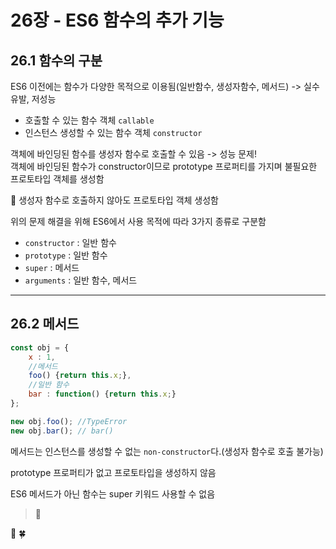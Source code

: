 # 26장 - ES6 함수의 추가 기능
## 26.1 함수의 구분
ES6 이전에는 함수가 다양한 목적으로 이용됨(일반함수, 생성자함수, 메서드) -> 실수 유발, 저성능

- 호출할 수 있는 함수 객체 `callable`
- 인스턴스 생성할 수 있는 함수 객체 `constructor`

객체에 바인딩된 함수를 생성자 함수로 호출할 수 있음 -> 성능 문제!<br>
객체에 바인딩된 함수가 constructor이므로 prototype 프로퍼티를 가지며 불필요한 프로토타입 객체를 생성함

🌟 생성자 함수로 호출하지 않아도 프로토타입 객체 생성함

위의 문제 해결을 위해 ES6에서 사용 목적에 따라 3가지 종류로 구분함
- `constructor` : 일반 함수
- `prototype` : 일반 함수
- `super` : 메서드
- `arguments` : 일반 함수, 메서드

---
## 26.2 메서드
```javascript
const obj = {
    x : 1,
    //메서드
    foo() {return this.x;},
    //일반 함수
    bar : function() {return this.x;}
};

new obj.foo(); //TypeError
new obj.bar(); // bar()
```
메서드는 인스턴스를 생성할 수 없는 `non-constructor`다.(생성자 함수로 호출 불가능)

prototype 프로퍼티가 없고 프로토타입을 생성하지 않음

ES6 메서드가 아닌 함수는 super 키워드 사용할 수 없음



> 📌  <br>
> 

🌟
🍀

```javascript

```